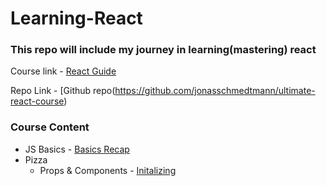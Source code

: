 # Learning-React

### This repo will include my journey in learning(mastering) react 

Course link - [React Guide](https://www.udemy.com/course/the-ultimate-react-course/learn/lecture/37351178#overview)

Repo Link - [Github repo(https://github.com/jonasschmedtmann/ultimate-react-course)

### Course Content 
- JS Basics - [Basics Recap](https://github.com/Ravkeerat02/Learning-React/blob/main/js-review/script.js)
- Pizza
  - Props & Components - [Initalizing](https://github.com/Ravkeerat02/Learning-React/blob/main/pizza/src/index.js)   

